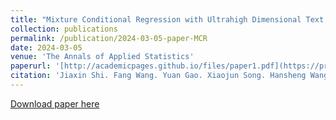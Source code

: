 ```yaml
---
title: "Mixture Conditional Regression with Ultrahigh Dimensional Text Data for Estimating Extralegal Factor Effects"
collection: publications
permalink: /publication/2024-03-05-paper-MCR
date: 2024-03-05
venue: 'The Annals of Applied Statistics'
paperurl: '[http://academicpages.github.io/files/paper1.pdf](https://projecteuclid.org/journals/annals-of-applied-statistics/volume-18/issue-3/Mixture-conditional-regression-with-ultrahigh-dimensional-text-data-for-estimating/10.1214/24-AOAS1893.full)'
citation: 'Jiaxin Shi. Fang Wang. Yuan Gao. Xiaojun Song. Hansheng Wang. "Mixture conditional regression with ultrahigh dimensional text data for estimating extralegal factor effects." Ann. Appl. Stat. 18 (3) 2532 - 2550, September 2024. https://doi.org/10.1214/24-AOAS1893'
---
```


[Download paper here](https://www.researchgate.net/publication/382943828_MIXTURE_CONDITIONAL_REGRESSION_WITH_ULTRAHIGH_DIMENSIONAL_TEXT_DATA_FOR_ESTIMATING_EXTRALEGAL_FACTOR_EFFECTS)

